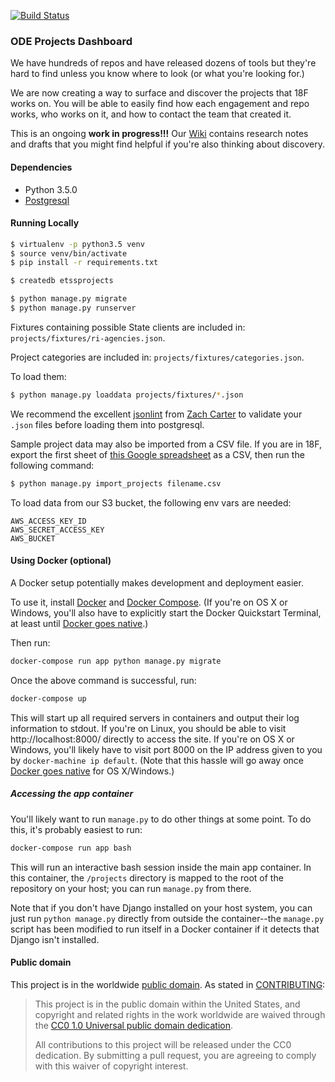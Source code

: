 [![Build Status](https://travis-ci.org/401ode/projects.svg?branch=master)](https://travis-ci.org/401ode/projects)
### ODE Projects Dashboard

We have hundreds of repos and have released dozens of tools but they're hard to find unless you know where to look (or what you're looking for.)

We are now creating a way to surface and discover the projects that 18F works on. You will be able to easily find how each engagement and repo works, who works on it, and how to contact the team that created it.

This is an ongoing **work in progress!!!** Our [Wiki](https://github.com/18F/projects/wiki) contains research notes and drafts that you might find helpful if you're also thinking about discovery.

#### Dependencies

- Python 3.5.0
- [Postgresql](http://www.postgresql.org/download/)

#### Running Locally

```sh
$ virtualenv -p python3.5 venv
$ source venv/bin/activate
$ pip install -r requirements.txt

$ createdb etssprojects

$ python manage.py migrate
$ python manage.py runserver
```

Fixtures containing possible State clients are included in: `projects/fixtures/ri-agencies.json`.

Project categories are included in: `projects/fixtures/categories.json`. 

To load them: 

```sh
$ python manage.py loaddata projects/fixtures/*.json
```

We recommend the excellent [jsonlint](https://github.com/zaach/jsonlint) from [Zach Carter](https://github.com/zaach) to validate your `.json` files before loading them into postgresql.


Sample project data may also be imported from a CSV file. If you are in 18F, export the first sheet of [this Google spreadsheet](https://docs.google.com/spreadsheets/d/1tCGfeLIzcRwyXXrNkxljRp0TTTQcxzojhFsNooe0UOs/edit#gid=0) as a CSV, then run the following command:

```sh
$ python manage.py import_projects filename.csv
```

To load data from our S3 bucket, the following env vars are needed:

```
AWS_ACCESS_KEY_ID
AWS_SECRET_ACCESS_KEY
AWS_BUCKET
```

#### Using Docker (optional)

A Docker setup potentially makes development and deployment easier.

To use it, install [Docker][] and [Docker Compose][]. (If you're on OS X or
Windows, you'll also have to explicitly start the Docker Quickstart Terminal,
at least until [Docker goes native][].)

Then run:

```sh
docker-compose run app python manage.py migrate
```

Once the above command is successful, run:

```sh
docker-compose up
```

This will start up all required servers in containers and output their
log information to stdout. If you're on Linux, you should be able
to visit http://localhost:8000/ directly to access the site. If you're on
OS X or Windows, you'll likely have to visit port 8000 on the IP
address given to you by `docker-machine ip default`. (Note that this
hassle will go away once [Docker goes native][] for OS X/Windows.)

##### Accessing the app container

You'll likely want to run `manage.py` to do other things at some point.
To do this, it's probably easiest to run:

```sh
docker-compose run app bash
```

This will run an interactive bash session inside the main app container.
In this container, the `/projects` directory is mapped to the root of
the repository on your host; you can run `manage.py` from there.

Note that if you don't have Django installed on your host system, you
can just run `python manage.py` directly from outside the container--the
`manage.py` script has been modified to run itself in a Docker container
if it detects that Django isn't installed.

[Docker]: https://www.docker.com/
[Docker Compose]: https://docs.docker.com/compose/
[Docker goes native]: https://blog.docker.com/2016/03/docker-for-mac-windows-beta/

#### Public domain

This project is in the worldwide [public domain](LICENSE.md).   As stated in [CONTRIBUTING](CONTRIBUTING.md):

> This project is in the public domain within   the United States, and copyright and related rights in the work worldwide are waived through   the [CC0 1.0 Universal public domain dedication](https://creativecommons.org/publicdomain/zero/1.0/).  
>
> All contributions to this project will be released under the CC0 dedication. By submitting a   pull request, you are agreeing to comply with this waiver of copyright interest.
